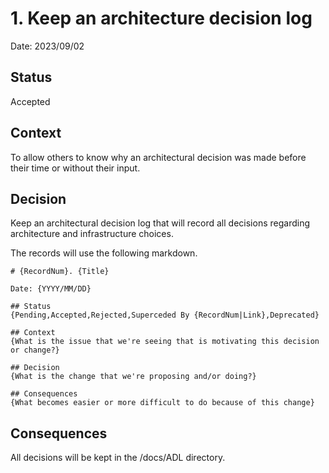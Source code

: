 # 1. Keep an architecture decision log

Date: 2023/09/02

## Status

Accepted

## Context

To allow others to know why an architectural decision was made before their time or without their input.

## Decision

Keep an architectural decision log that will record all decisions regarding architecture and infrastructure choices.

The records will use the following markdown.

    # {RecordNum}. {Title}

    Date: {YYYY/MM/DD}

    ## Status
    {Pending,Accepted,Rejected,Superceded By {RecordNum|Link},Deprecated}

    ## Context
    {What is the issue that we're seeing that is motivating this decision or change?}

    ## Decision
    {What is the change that we're proposing and/or doing?}

    ## Consequences
    {What becomes easier or more difficult to do because of this change}

## Consequences

All decisions will be kept in the /docs/ADL directory.

